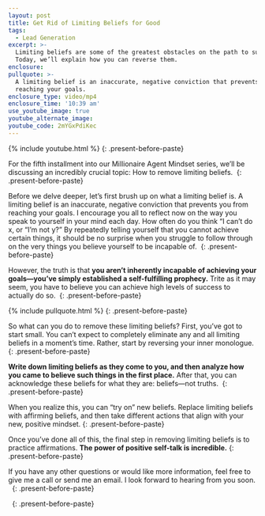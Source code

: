 ```yaml
---
layout: post
title: Get Rid of Limiting Beliefs for Good
tags:
  - Lead Generation
excerpt: >-
  Limiting beliefs are some of the greatest obstacles on the path to success.
  Today, we’ll explain how you can reverse them.
enclosure:
pullquote: >-
  A limiting belief is an inaccurate, negative conviction that prevents you from
  reaching your goals.
enclosure_type: video/mp4
enclosure_time: '10:39 am'
use_youtube_image: true
youtube_alternate_image:
youtube_code: 2mYGxPdiKec
---
```


{% include youtube.html %}
{: .present-before-paste}

For the fifth installment into our Millionaire Agent Mindset series, we’ll be discussing an incredibly crucial topic: How to remove limiting beliefs.&nbsp;
{: .present-before-paste}

Before we delve deeper, let’s first brush up on what a limiting belief is. A limiting belief is an inaccurate, negative conviction that prevents you from reaching your goals. I encourage you all to reflect now on the way you speak to yourself in your mind each day. How often do you think “I can’t do x, or “I’m not y?” By repeatedly telling yourself that you cannot achieve certain things, it should be no surprise when you struggle to follow through on the very things you believe yourself to be incapable of.&nbsp;
{: .present-before-paste}

However, the truth is that **you aren’t inherently incapable of achieving your goals—you’ve simply established a self-fulfilling prophecy.** Trite as it may seem, you have to believe you can achieve high levels of success to actually do so.&nbsp;
{: .present-before-paste}

{% include pullquote.html %}
{: .present-before-paste}

So what can you do to remove these limiting beliefs? First, you’ve got to start small. You can’t expect to completely eliminate any and all limiting beliefs in a moment’s time. Rather, start by reversing your inner monologue.
{: .present-before-paste}

**Write down limiting beliefs as they come to you, and then analyze how you came to believe such things in the first place.** After that, you can acknowledge these beliefs for what they are: beliefs—not truths.&nbsp;
{: .present-before-paste}

When you realize this, you can “try on” new beliefs. Replace limiting beliefs with affirming beliefs, and then take different actions that align with your new, positive mindset.
{: .present-before-paste}

Once you’ve done all of this, the final step in removing limiting beliefs is to practice affirmations. **The power of positive self-talk is incredible.**
{: .present-before-paste}

If you have any other questions or would like more information, feel free to give me a call or send me an email. I look forward to hearing from you soon.<br>&nbsp;
{: .present-before-paste}

&nbsp;
{: .present-before-paste}